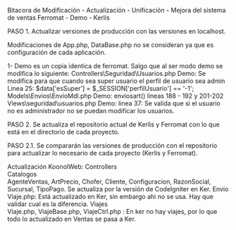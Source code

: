 Bitacora de Modificación - Actualización - Unificación - Mejora del sistema de ventas
Ferromat - Demo - Kerlis

PASO 1. Actualizar versiones de producción con las versiones en localhost.

Modificaciones de App.php, DataBase.php no se consideran ya que es configuración de cada aplicación.

1- Demo es un copia identica de ferromat. Salgo que al ser modo demo se modifica lo siguiente:
Controllers\Seguridad\Usuarios.php
Demo: Se modifica para que cuando sea super usuario el perfil de usuario sea admin
Linea 25: $data['esSuper'] = $_SESSION['perfilUsuario'] == '-1';
Models\Envios\EnvioMdl.php
Demo: enviosart() lineas 188 - 192 y 201-202
Views\seguridad\usuarios.php
Demo: linea 37: Se valida que si el usuario no es administrador no se puedan modificar los usuarios.
<?php if (!$esSuper && $r['nIdPerfil'] == '-1') continue; ?>

PASO 2. 
Se actualiza el repositorio actual de Kerlis y Ferromat con lo que está en el directorio de cada proyecto.

PASO 2.1.
Se compararán las versiones de producción con el repositorio para actualizar lo necesario de cada proyecto (Kerlis y Ferromat).

Actualización KoonolWeb:
Controllers\
    Catalogos\
        AgenteVentas, ArtPrecio, Chofer, Cliente, Configuracion, RazonSocial, Sucursal, TipoPago. Se actualiza por la versión de CodeIgniter en Ker.
    Envio\
        Viaje.php: Está actualizado en Ker, sin embargo ahi no se usa. Hay que validar cual es la diferencia.
    Viajes\
        Viaje.php, ViajeBase.php, ViajeCtrl.php : En ker no hay viajes, por lo que todo lo actualizado en Ventas se pasa a Ker.